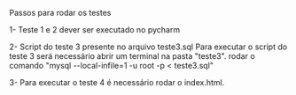 Passos para rodar os testes

1- Teste 1 e 2 dever ser executado no pycharm

2-  Script do teste 3 presente no arquivo teste3.sql
    Para executar o script do teste 3 será necessário abrir um terminal na pasta "teste3". 
    rodar o comando "mysql --local-infile=1 -u root -p < teste3.sql"
    
3- Para executar o teste 4 é necessário rodar o index.html.
